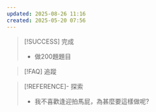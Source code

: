 ```yaml
---
updated: 2025-08-26 11:16
created: 2025-05-20 07:56
---
```


> [!SUCCESS] 完成
>- 做200題題目

> [!FAQ] 追蹤

> [!REFERENCE]- 探索
> - 我不喜歡逢迎拍馬屁，為甚麼要這樣做呢?
